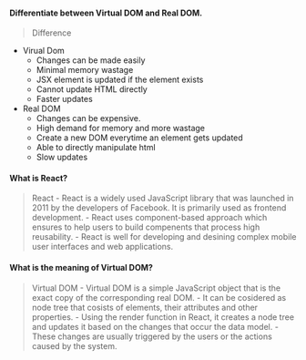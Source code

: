 #### Differentiate between Virtual DOM and Real DOM.
> Difference
  - Virual Dom
    - Changes can be made easily
    - Minimal memory wastage
    - JSX element is updated if the element exists
    - Cannot update HTML directly
    - Faster updates
  - Real DOM
    - Changes can be expensive.
    - High demand for memory and more wastage
    - Create a new DOM everytime an element gets updated
    - Able to directly manipulate html
    - Slow updates 

#### What is React?
> React
    - React is a widely used JavaScript library that was launched in 2011 by the developers of Facebook. It is primarily used as frontend development.
    - React uses component-based approach which ensures to help users to build compenents that process high reusability.
    - React is well for developing and desining complex mobile user interfaces and web applications.

#### What is the meaning of Virtual DOM?
> Virtual DOM
    - Virtual DOM is a simple JavaScript object that is the exact copy of the corresponding real DOM.
    - It can be cosidered as node tree that cosists of elements, their attributes and other properties.
    - Using the render function in React, it creates a node tree and updates it based on the changes that occur the data model.
    - These changes are usually triggered by the users or the actions caused by the system.

####